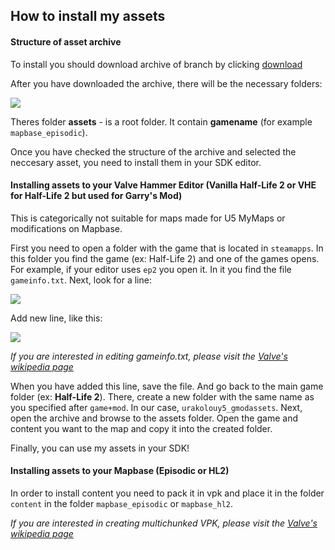 ## How to install my assets

#### Structure of asset archive

To install you should download archive of branch by clicking [download](https://github.com/URAKOLOUY5/SourceMaps/archive/master.zip)

After you have downloaded the archive, there will be the necessary folders:

![](https://cdn.discordapp.com/attachments/619231812987650059/701137988771643402/unknown.png)

Theres folder **assets** - is a root folder. It contain **gamename** (for example `mapbase_episodic`). 



Once you have checked the structure of the archive and selected the neccesary asset, you need to install them in your SDK editor. 

#### Installing assets to your Valve Hammer Editor (Vanilla Half-Life 2 or VHE for Half-Life 2 but used for Garry's Mod)

This is categorically not suitable for maps made for U5 MyMaps or modifications on Mapbase.

First you need to open a folder with the game that is located in `steamapps`. In this folder you find the game (ex: Half-Life 2) and one of the games opens. For example, if your editor uses `ep2` you open it. In it you find the file `gameinfo.txt`.  Next, look for a line:

![](https://cdn.discordapp.com/attachments/619231812987650059/665629168066887703/unknown.png)

Add new line, like this:

![](https://cdn.discordapp.com/attachments/619231812987650059/665629503338315776/unknown.png)

*If you are interested in editing gameinfo.txt, please visit the [Valve's wikipedia page](https://developer.valvesoftware.com/wiki/Gameinfo.txt)*

When you have added this line, save the file. And go back to the main game folder (ex: **Half-Life 2**).
There, create a new folder with the same name as you specified after `game+mod`. In our case, `urakolouy5_gmodassets`. Next, open the archive and browse to the assets folder. Open the game and content you want to the map and copy it into the created folder.

Finally, you can use my assets in your SDK!

#### Installing assets to your Mapbase (Episodic or HL2)

In order to install content you need to pack it in vpk and place it in the folder `content` in the folder `mapbase_episodic` or `mapbase_hl2`.

*If you are interested in creating multichunked VPK, please visit the [Valve's wikipedia page](https://developer.valvesoftware.com/wiki/VPK)*
